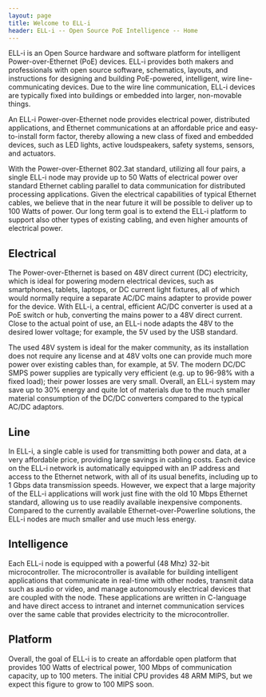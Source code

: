 ```yaml
---
layout: page
title: Welcome to ELL-i
header: ELL-i -- Open Source PoE Intelligence -- Home
---
```

ELL-i is an Open Source hardware and software platform for intelligent
Power-over-Ethernet (PoE) devices.  ELL-i provides both makers and
professionals with open source software, schematics, layouts, and
instructions for designing and building PoE-powered, intelligent, wire
line-communicating devices.  Due to the wire line communication, ELL-i
devices are typically fixed into buildings or embedded into larger,
non-movable things.

An ELL-i Power-over-Ethernet node provides electrical power,
distributed applications, and Ethernet communications at an affordable
price and easy-to-install form factor, thereby allowing a new class of
fixed and embedded devices, such as LED lights, active loudspeakers,
safety systems, sensors, and actuators.

With the Power-over-Ethernet 802.3at standard, utilizing all four
pairs, a single ELL-i node may provide up to 50 Watts of electrical
power over standard Ethernet cabling parallel to data communication
for distributed processing applications.  Given the electrical
capabilities of typical Ethernet cables, we believe that in the near
future it will be possible to deliver up to 100 Watts of power.  Our
long term goal is to extend the ELL-i platform to support also other
types of existing cabling, and even higher amounts of electrical
power.

## Electrical

The Power-over-Ethernet is based on 48V direct current (DC)
electricity, which is ideal for powering modern electrical devices,
such as smartphones, tablets, laptops, or DC current light fixtures,
all of which would normally require a separate AC/DC mains adapter to
provide power for the device.  With ELL-i, a central, efficient AC/DC
converter is used at a PoE switch or hub, converting the mains power
to a 48V direct current.  Close to the actual point of use, an ELL-i
node adapts the 48V to the desired lower voltage; for example, the 5V
used by the USB standard.

The used 48V system is ideal for the maker community, as its
installation does not require any license and at 48V volts one can
provide much more power over existing cables than, for example, at 5V.
The modern DC/DC SMPS power supplies are typically very efficient
(e.g. up to 96-98% with a fixed load); their power losses are very
small.  Overall, an ELL-i system may save up to 30% energy and quite
lot of materials due to the much smaller material consumption of the
DC/DC converters compared to the typical AC/DC adaptors.

## Line

In ELL-i, a single cable is used for transmitting both power and data,
at a very affordable price, providing large savings in cabling
costs.  Each device on the ELL-i network is automatically equipped with
an IP address and access to the Ethernet network, with all of its
usual benefits, including up to 1 Gbps data transmission speeds.
However, we expect that a large majority of the ELL-i applications
will work just fine with the old 10 Mbps Ethernet standard, allowing
us to use readily available inexpensive components.  Compared to the
currently available Ethernet-over-Powerline solutions, the ELL-i nodes
are much smaller and use much less energy.

## Intelligence

Each ELL-i node is equipped with a powerful (48 Mhz) 32-bit
microcontroller.  The microcontroller is available for building
intelligent applications that communicate in real-time with other
nodes, transmit data such as audio or video, and manage autonomously
electrical devices that are coupled with the node.  These applications
are written in C-language and have direct access to intranet and
internet communication services over the same cable that provides
electricity to the microcontroller.

## Platform

Overall, the goal of ELL-i is to create an affordable open platform
that provides 100 Watts of electrical power, 100 Mbps of communication
capacity, up to 100 meters.  The initial CPU provides 48 ARM MIPS, but
we expect this figure to grow to 100 MIPS soon.



